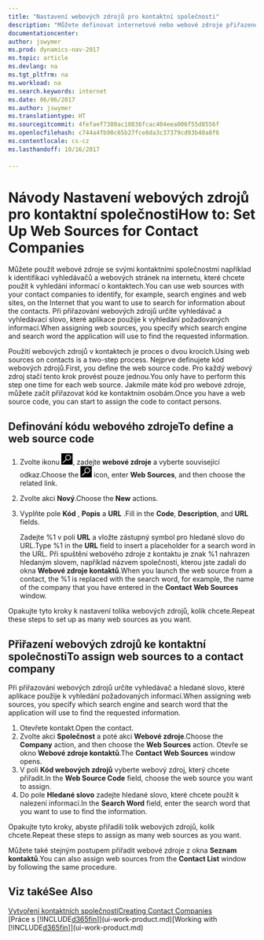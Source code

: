 ```yaml
---
title: "Nastavení webových zdrojů pro kontaktní společnosti"
description: "Můžete definovat internetové nebo webové zdroje přiřazené ke kontaktní společnosti jako pomoc pro identifikaci, informací o kontaktech, které chcete."
documentationcenter: 
author: jswymer
ms.prod: dynamics-nav-2017
ms.topic: article
ms.devlang: na
ms.tgt_pltfrm: na
ms.workload: na
ms.search.keywords: internet
ms.date: 06/06/2017
ms.author: jswymer
ms.translationtype: HT
ms.sourcegitcommit: 4fefaef7380ac10836fcac404eea006f55d8556f
ms.openlocfilehash: c744a4fb90c65b27fce8da3c37379cd93b40a8f6
ms.contentlocale: cs-cz
ms.lasthandoff: 10/16/2017

---
```

# <a name="how-to-set-up-web-sources-for-contact-companies"></a><span data-ttu-id="fd9a3-103">Návody Nastavení webových zdrojů pro kontaktní společnosti</span><span class="sxs-lookup"><span data-stu-id="fd9a3-103">How to: Set Up Web Sources for Contact Companies</span></span>
<span data-ttu-id="fd9a3-104">Můžete použít webové zdroje se svými kontaktními společnostmi například k identifikaci vyhledávačů a webových stránek na internetu, které chcete použít k vyhledání informací o kontaktech.</span><span class="sxs-lookup"><span data-stu-id="fd9a3-104">You can use web sources with your contact companies to identify, for example, search engines and web sites, on the Internet that you want to use to search for information about the contacts.</span></span> <span data-ttu-id="fd9a3-105">Při přiřazování webových zdrojů určíte vyhledávač a vyhledávací slovo, které aplikace použije k vyhledání požadovaných informací.</span><span class="sxs-lookup"><span data-stu-id="fd9a3-105">When assigning web sources, you specify which search engine and search word the application will use to find the requested information.</span></span>

<span data-ttu-id="fd9a3-106">Použití webových zdrojů v kontaktech je proces o dvou krocích.</span><span class="sxs-lookup"><span data-stu-id="fd9a3-106">Using web sources on contacts is a two-step process.</span></span> <span data-ttu-id="fd9a3-107">Nejprve definujete kód webových zdrojů.</span><span class="sxs-lookup"><span data-stu-id="fd9a3-107">First, you define the web source code.</span></span> <span data-ttu-id="fd9a3-108">Pro každý webový zdroj stačí tento krok provést pouze jednou.</span><span class="sxs-lookup"><span data-stu-id="fd9a3-108">You only have to perform this step one time for each web source.</span></span> <span data-ttu-id="fd9a3-109">Jakmile máte kód pro webové zdroje, můžete začít přiřazovat kód ke kontaktním osobám.</span><span class="sxs-lookup"><span data-stu-id="fd9a3-109">Once you have a web source code, you can start to assign the code to contact persons.</span></span>

## <a name="to-define-a-web-source-code"></a><span data-ttu-id="fd9a3-110">Definování kódu webového zdroje</span><span class="sxs-lookup"><span data-stu-id="fd9a3-110">To define a web source code</span></span>
1. <span data-ttu-id="fd9a3-111">Zvolte ikonu ![Vyhledat stránku nebo sestavu](media/ui-search/search_small.png "Ikona Vyhledat stránku nebo sestavu"), zadejte **webové zdroje** a vyberte související odkaz.</span><span class="sxs-lookup"><span data-stu-id="fd9a3-111">Choose the ![Search for Page or Report](media/ui-search/search_small.png "Search for Page or Report icon") icon, enter **Web Sources**, and then choose the related link.</span></span>
2. <span data-ttu-id="fd9a3-112">Zvolte akci **Nový**.</span><span class="sxs-lookup"><span data-stu-id="fd9a3-112">Choose the **New** actions.</span></span>
3. <span data-ttu-id="fd9a3-113">Vyplňte pole **Kód** , **Popis** a **URL** .</span><span class="sxs-lookup"><span data-stu-id="fd9a3-113">Fill in the **Code**, **Description**, and **URL** fields.</span></span>

    <span data-ttu-id="fd9a3-114">Zadejte %1 v poli **URL** a vložte zástupný symbol pro hledané slovo do URL.</span><span class="sxs-lookup"><span data-stu-id="fd9a3-114">Type %1 in the **URL** field to insert a placeholder for a search word in the URL.</span></span> <span data-ttu-id="fd9a3-115">Při spuštění webového zdroje z kontaktu je znak %1 nahrazen hledaným slovem, například názvem společnosti, kterou jste zadali do okna **Webové zdroje kontaktů**.</span><span class="sxs-lookup"><span data-stu-id="fd9a3-115">When you launch the web source from a contact, the %1 is replaced with the search word, for example, the name of the company that you have entered in the **Contact Web Sources** window.</span></span>

<span data-ttu-id="fd9a3-116">Opakujte tyto kroky k nastavení tolika webových zdrojů, kolik chcete.</span><span class="sxs-lookup"><span data-stu-id="fd9a3-116">Repeat these steps to set up as many web sources as you want.</span></span>

## <a name="to-assign-web-sources-to-a-contact-company"></a><span data-ttu-id="fd9a3-117">Přiřazení webových zdrojů ke kontaktní společnosti</span><span class="sxs-lookup"><span data-stu-id="fd9a3-117">To assign web sources to a contact company</span></span>
<span data-ttu-id="fd9a3-118">Při přiřazování webových zdrojů určíte vyhledávač a hledané slovo, které aplikace použije k vyhledání požadovaných informací.</span><span class="sxs-lookup"><span data-stu-id="fd9a3-118">When assigning web sources, you specify which search engine and search word that the application will use to find the requested information.</span></span>

1. <span data-ttu-id="fd9a3-119">Otevřete kontakt.</span><span class="sxs-lookup"><span data-stu-id="fd9a3-119">Open the contact.</span></span>
2. <span data-ttu-id="fd9a3-120">Zvolte akci **Společnost** a poté akci **Webové zdroje**.</span><span class="sxs-lookup"><span data-stu-id="fd9a3-120">Choose the **Company** action, and then choose the **Web Sources** action.</span></span> <span data-ttu-id="fd9a3-121">Otevře se okno **Webové zdroje kontaktů**.</span><span class="sxs-lookup"><span data-stu-id="fd9a3-121">The **Contact Web Sources** window opens.</span></span>
3. <span data-ttu-id="fd9a3-122">V poli **Kód webových zdrojů** vyberte webový zdroj, který chcete přiřadit.</span><span class="sxs-lookup"><span data-stu-id="fd9a3-122">In the **Web Source Code** field, choose the web source you want to assign.</span></span>
4. <span data-ttu-id="fd9a3-123">Do pole **Hledané slovo** zadejte hledané slovo, které chcete použít k nalezení informací.</span><span class="sxs-lookup"><span data-stu-id="fd9a3-123">In the **Search Word** field, enter the search word that you want to use to find the information.</span></span>

<span data-ttu-id="fd9a3-124">Opakujte tyto kroky, abyste přiřadili tolik webových zdrojů, kolik chcete.</span><span class="sxs-lookup"><span data-stu-id="fd9a3-124">Repeat these steps to assign as many web sources as you want.</span></span>

<span data-ttu-id="fd9a3-125">Můžete také stejným postupem přiřadit webové zdroje z okna **Seznam kontaktů**.</span><span class="sxs-lookup"><span data-stu-id="fd9a3-125">You can also assign web sources from the **Contact List** window by following the same procedure.</span></span>

## <a name="see-also"></a><span data-ttu-id="fd9a3-126">Viz také</span><span class="sxs-lookup"><span data-stu-id="fd9a3-126">See Also</span></span>
[<span data-ttu-id="fd9a3-127">Vytvoření kontaktních společností</span><span class="sxs-lookup"><span data-stu-id="fd9a3-127">Creating Contact Companies</span></span>](marketing-create-contact-companies.md)  
<span data-ttu-id="fd9a3-128">[Práce s [!INCLUDE[d365fin](includes/d365fin_md.md)]](ui-work-product.md)</span><span class="sxs-lookup"><span data-stu-id="fd9a3-128">[Working with [!INCLUDE[d365fin](includes/d365fin_md.md)]](ui-work-product.md)</span></span>

